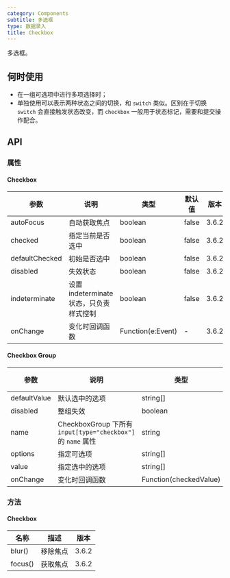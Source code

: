 ```yaml
---
category: Components
subtitle: 多选框
type: 数据录入
title: Checkbox
---
```


多选框。

## 何时使用

- 在一组可选项中进行多项选择时；
- 单独使用可以表示两种状态之间的切换，和 `switch` 类似。区别在于切换 `switch` 会直接触发状态改变，而 `checkbox` 一般用于状态标记，需要和提交操作配合。

## API

### 属性

#### Checkbox

| 参数           | 说明                                    | 类型              | 默认值 | 版本  |
| -------------- | --------------------------------------- | ----------------- | ------ | ----- |
| autoFocus      | 自动获取焦点                            | boolean           | false  | 3.6.2 |
| checked        | 指定当前是否选中                        | boolean           | false  | 3.6.2 |
| defaultChecked | 初始是否选中                            | boolean           | false  | 3.6.2 |
| disabled       | 失效状态                                | boolean           | false  | 3.6.2 |
| indeterminate  | 设置 indeterminate 状态，只负责样式控制 | boolean           | false  | 3.6.2 |
| onChange       | 变化时回调函数                          | Function(e:Event) | -      | 3.6.2 |

#### Checkbox Group

| 参数 | 说明 | 类型 | 默认值 | 版本 |
| --- | --- | --- | --- | --- |
| defaultValue | 默认选中的选项 | string\[] | \[] | 3.6.2 |
| disabled | 整组失效 | boolean | false | 3.6.2 |
| name | CheckboxGroup 下所有 `input[type="checkbox"]` 的 `name` 属性 | string | - | 3.16.0 |
| options | 指定可选项 | string\[] | \[] | 3.6.2 |
| value | 指定选中的选项 | string\[] | \[] | 3.6.2 |
| onChange | 变化时回调函数 | Function(checkedValue) | - | 3.6.2 |

### 方法

#### Checkbox

| 名称    | 描述     | 版本  |
| ------- | -------- | ----- |
| blur()  | 移除焦点 | 3.6.2 |
| focus() | 获取焦点 | 3.6.2 |
